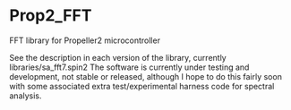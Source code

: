 # Prop2_FFT
FFT library for Propeller2 microcontroller

See the description in each version of the library, currently libraries/sa_fft7.spin2
The software is currently under testing and development, not stable or released, although I
hope to do this fairly soon with some associated extra test/experimental harness code
for spectral analysis.
